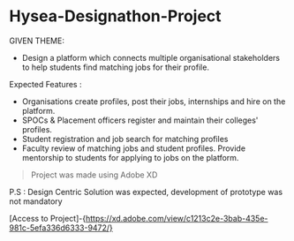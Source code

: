 # Hysea-Designathon-Project
GIVEN THEME:
- Design a platform which connects multiple organisational stakeholders to help students find matching jobs for their profile.

Expected Features :
- Organisations create profiles, post their jobs, internships and hire on the platform.
- SPOCs & Placement officers register and maintain their colleges' profiles.
- Student registration and job search for matching profiles
- Faculty review of matching jobs and student profiles. Provide mentorship to students for applying to jobs on the platform.

> Project was made using Adobe XD 

P.S : Design Centric Solution was expected, development of prototype was not mandatory

[Access to Project]-{https://xd.adobe.com/view/c1213c2e-3bab-435e-981c-5efa336d6333-9472/}
